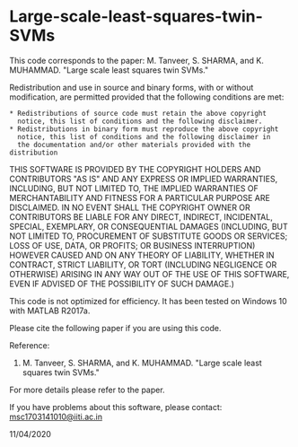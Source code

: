 # Large-scale-least-squares-twin-SVMs

This code corresponds to the paper: M. Tanveer, S. SHARMA, and K. MUHAMMAD. "Large scale least squares twin SVMs." 

Redistribution and use in source and binary forms, with or without
modification, are permitted provided that the following conditions are
met:

    * Redistributions of source code must retain the above copyright
      notice, this list of conditions and the following disclaimer.
    * Redistributions in binary form must reproduce the above copyright
      notice, this list of conditions and the following disclaimer in
      the documentation and/or other materials provided with the distribution

THIS SOFTWARE IS PROVIDED BY THE COPYRIGHT HOLDERS AND CONTRIBUTORS "AS IS"
AND ANY EXPRESS OR IMPLIED WARRANTIES, INCLUDING, BUT NOT LIMITED TO, THE
IMPLIED WARRANTIES OF MERCHANTABILITY AND FITNESS FOR A PARTICULAR PURPOSE
ARE DISCLAIMED. IN NO EVENT SHALL THE COPYRIGHT OWNER OR CONTRIBUTORS BE
LIABLE FOR ANY DIRECT, INDIRECT, INCIDENTAL, SPECIAL, EXEMPLARY, OR
CONSEQUENTIAL DAMAGES (INCLUDING, BUT NOT LIMITED TO, PROCUREMENT OF
SUBSTITUTE GOODS OR SERVICES; LOSS OF USE, DATA, OR PROFITS; OR BUSINESS
INTERRUPTION) HOWEVER CAUSED AND ON ANY THEORY OF LIABILITY, WHETHER IN
CONTRACT, STRICT LIABILITY, OR TORT (INCLUDING NEGLIGENCE OR OTHERWISE)
ARISING IN ANY WAY OUT OF THE USE OF THIS SOFTWARE, EVEN IF ADVISED OF THE
POSSIBILITY OF SUCH DAMAGE.)


 
This code is not optimized for efficiency. It has been tested on Windows 10 with MATLAB R2017a.

Please cite the following paper if you are using this code.

Reference:  
1. M. Tanveer, S. SHARMA, and K. MUHAMMAD. "Large scale least squares twin SVMs." 

For more details please refer to the paper.

If you have problems about this software, please contact: msc1703141010@iiti.ac.in

11/04/2020
